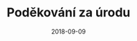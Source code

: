 ---
title: Poděkování za úrodu
layout: gallery
date: 2018-09-09
imgseries: 2018
gallery: podekovani-za-urodu-2018
titimg: /imgs/gallery/podekovani-za-urodu-2018/title.JPG
---
